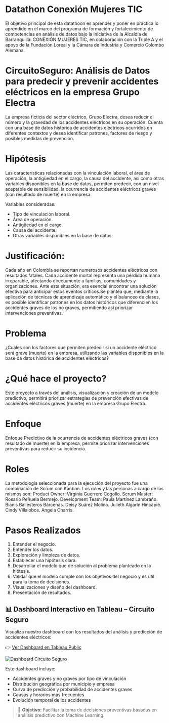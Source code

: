 # Datathon Conexión Mujeres TIC
El objetivo principal de esta datathoon es aprender y poner en práctica lo aprendido en el marco del programa de formación y fortalecimiento de competencias en análisis de datos bajo la iniciativa de la Alcaldía de Barranquilla: CONEXIÓN MUJERES TIC, en colaboración con la Triple A y el apoyo de la Fundación Loreal y la Cámara de Industria y Comercio Colombo Alemana. 
# CircuitoSeguro: Análisis de Datos para predecir y prevenir accidentes eléctricos en la empresa Grupo Electra
La empresa ficticia del sector eléctrico, Grupo Electra, desea reducir el número y la gravedad de los accidentes eléctricos en su operación. Cuenta con una base de datos histórica de accidentes eléctricos ocurridos en diferentes contextos y desea identificar patrones, factores de riesgo y posibles medidas de prevención.
# Hipótesis
Las características relacionadas con la vinculación laboral, el área de operación, la antigüedad en el cargo, la causa del accidente, así como otras variables disponibles en la base de datos, permiten predecir, con un nivel aceptable de sensibilidad, la ocurrencia de accidentes eléctricos graves (con resultado de muerte) en la empresa.

Variables consideradas:
  * Tipo de vinculación laboral.
  * Área de operación.
  * Antigüedad en el cargo.
  * Causa del accidente.
  * Otras variables disponibles en la base de datos.
# Justificación:
Cada año en Colombia se reportan numerosos accidentes eléctricos con resultados fatales. Cada accidente mortal representa una pérdida humana irreparable, afectando directamente a familias, comunidades y organizaciones. Ante esta situación, era esencial encontrar una solución efectiva para anticipar estos eventos críticos.Se plantea que, mediante la aplicación de técnicas de aprendizaje automático y el balanceo de clases, es posible identificar patrones en los datos históricos que diferencien los accidentes graves de los no graves, permitiendo así priorizar intervenciones preventivas.
# Problema
¿Cuáles son los factores que permiten predecir si un accidente eléctrico será grave (muerte) en la empresa, utilizando las variables disponibles en la base de datos histórica de accidentes eléctricos?
# ¿Qué hace el proyecto?
Este proyecto a través del análisis, visualización y creación de un  modelo predictivo, permitirá priorizar estrategias de prevención efectivas de accidentes eléctricos graves (muerte) en la empresa Grupo Electra. 
# Enfoque
Enfoque Predictivo de la ocurrencia de accidentes eléctricos graves (con resultado de muerte) en la empresa, permite priorizar intervenciones preventivas para reducir su incidencia.
# Roles
La metodología seleccionada para la ejecución del proyecto fue una combinación de Scrum con Kanban. Los roles y las personas a cargo de los mismos son:
Product Owner: Virginia Guerrero Cogollo.
Scrum Master: Rosario Peñuela Bermejo.
Development Team:
   Paula Martínez Lambraño.
   Bianis Ballesteros Bárcenas.
   Deisy Suárez Molina.
   Julieth Algarín Hincapié.
   Cindy Villalobos.
   Angela Charris.
# Pasos Realizados
1. Entender el negocio.
2. Entender los datos.
3. Exploración y limpieza de datos.
4. Establecer una hipótesis clara.
5. Desarrollar el modelo que de solución al problema planteado en la hiótesis.
6. Validar que el modelo cumple con  los  objetivos  del  negocio  y es  útil para la toma de decisiones.
7. Visualizaciones y diseño del dashboard.
8. Presentación de resultados.
## 📊 Dashboard Interactivo en Tableau – Circuito Seguro

Visualiza nuestro dashboard con los resultados del análisis y predicción de accidentes eléctricos:

👉 [Ver Dashboard en Tableau Public](https://public.tableau.com/views/CircuitoSeguro/CircuitoSeguro?:language=en-US&publish=yes&:sid=&:redirect=auth&:display_count=n&:origin=viz_share_link)

![Dashboard Circuito Seguro](https://public.tableau.com/static/images/Ci/CircuitoSeguro/CircuitoSeguro/1.png)

Este dashboard incluye:
- Accidentes graves y no graves por tipo de vinculación
- Distribución geográfica por municipio y empresa
- Curva de predicción y probabilidad de accidentes graves
- Causas y horarios más frecuentes
- Evolución temporal de los accidentes

> 🧠 **Objetivo:** Facilitar la toma de decisiones preventivas basadas en análisis predictivo con Machine Learning.
